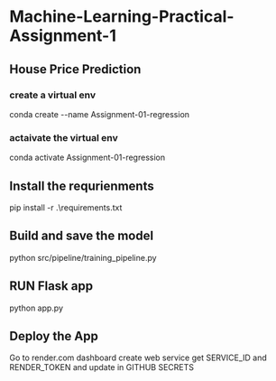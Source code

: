 # Machine-Learning-Practical-Assignment-1

## House Price Prediction


### create a virtual env

conda create --name Assignment-01-regression

### actaivate the virtual env

conda activate Assignment-01-regression

## Install the requrienments

pip install -r .\requirements.txt


## Build and save the model
python src/pipeline/training_pipeline.py


## RUN Flask app
python app.py

## Deploy the App
Go to render.com dashboard
create web service 
get SERVICE_ID and RENDER_TOKEN and update in GITHUB SECRETS